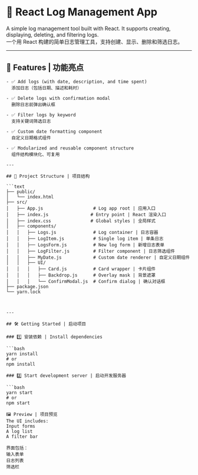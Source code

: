 # 📘 React Log Management App

A simple log management tool built with React. It supports creating, displaying, deleting, and filtering logs.  
一个用 React 构建的简单日志管理工具，支持创建、显示、删除和筛选日志。

---

## 🧩 Features | 功能亮点

```text
- ✅ Add logs (with date, description, and time spent)  
  添加日志（包括日期、描述和耗时）

- ✅ Delete logs with confirmation modal  
  删除日志前弹出确认框

- ✅ Filter logs by keyword  
  支持关键词筛选日志

- ✅ Custom date formatting component  
  自定义日期格式组件

- ✅ Modularized and reusable component structure  
  组件结构模块化、可复用

---

## 📁 Project Structure | 项目结构

```text
├── public/
│   └── index.html
├── src/
│   ├── App.js                   # Log app root | 应用入口
│   ├── index.js                # Entry point | React 渲染入口
│   ├── index.css               # Global styles | 全局样式
│   ├── components/
│   │   ├── Logs.js              # Log container | 日志容器
│   │   ├── LogItem.js           # Single log item | 单条日志
│   │   ├── LogsForm.js          # New log form | 新增日志表单
│   │   ├── LogFilter.js         # Filter component | 日志筛选组件
│   │   ├── MyDate.js            # Custom date renderer | 自定义日期组件
│   │   ├── UI/
│   │   │   ├── Card.js          # Card wrapper | 卡片组件
│   │   │   ├── Backdrop.js      # Overlay mask | 背景遮罩
│   │   │   └── ConfirmModal.js  # Confirm dialog | 确认对话框
├── package.json
└── yarn.lock



---

## 🛠️ Getting Started | 启动项目

### 1️⃣ 安装依赖 | Install dependencies

```bash
yarn install
# or
npm install

### 2️⃣ Start development server | 启动开发服务器

```bash
yarn start
# or
npm start

🖼️ Preview | 项目预览
The UI includes:
Input forms
A log list
A filter bar

界面包括：
输入表单
日志列表
筛选栏



